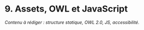 # 9. Assets, OWL et JavaScript

*Contenu à rédiger : structure statique, OWL 2.0, JS, accessibilité.*